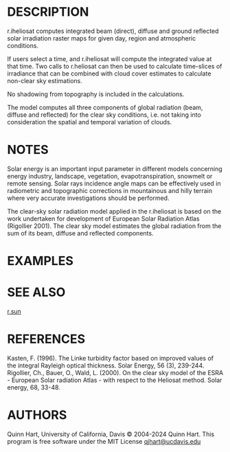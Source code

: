 # DESCRIPTION

r.iheliosat computes integrated beam (direct), diffuse and ground reflected solar irradiation
raster maps for given day, region and atmospheric conditions.

If users select a time, and r.iheliosat will compute the integrated value at that time. 
Two calls to r.heliosat can then be used to calculate time-slices of irradiance that can be combined 
with cloud cover estimates to calculate non-clear sky estimations.

No shadowing from topography is included in the calculations.

The model computes all three components of global radiation (beam, diffuse and reflected) for the 
clear sky conditions, i.e. not taking into consideration the spatial and temporal variation of clouds.

# NOTES
Solar energy is an important input parameter in different models concerning energy industry, landscape, 
vegetation, evapotranspiration, snowmelt or remote sensing. Solar rays incidence angle maps can be 
effectively used in radiometric and topographic corrections in mountainous and hilly terrain where very 
accurate investigations should be performed.

The clear-sky solar radiation model applied in the r.iheliosat is based on the work undertaken for 
development of European Solar Radiation Atlas (Rigollier 2001). The clear sky model estimates the global 
radiation from the sum of its beam, diffuse and reflected components.

# EXAMPLES

# SEE ALSO
[r.sun](https://grass.osgeo.org/grass77/manuals/r.sun.html)

# REFERENCES
Kasten, F. (1996). The Linke turbidity factor based on improved values of the integral Rayleigh optical thickness. Solar Energy, 56 (3), 239-244.
Rigollier, Ch., Bauer, O., Wald, L. (2000). On the clear sky model of the ESRA - European Solar radiation Atlas - with respect to the Heliosat method. Solar energy, 68, 33-48.

# AUTHORS
Quinn Hart, University of California, Davis
© 2004-2024 Quinn Hart. This program is free software under the MIT License
qjhart@ucdavis.edu
